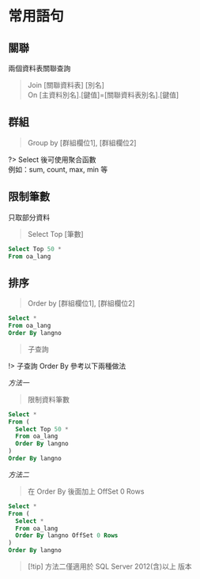 # 常用語句

## 關聯

兩個資料表關聯查詢

> Join [關聯資料表] [別名] \
> On [主資料別名].[鍵值]=[關聯資料表別名].[鍵值]

## 群組

> Group by [群組欄位1], [群組欄位2]

?>
Select 後可使用聚合函數 \
例如：sum, count, max, min 等

## 限制筆數

只取部分資料

> Select Top [筆數]

```sql
Select Top 50 *
From oa_lang
```

## 排序

> Order by [群組欄位1], [群組欄位2]

```sql
Select *
From oa_lang
Order By langno
```

> 子查詢

!> 子查詢 Order By 參考以下兩種做法

*方法一*
> 限制資料筆數

```sql
Select *
From (
  Select Top 50 *
  From oa_lang
  Order By langno
)
Order By langno
```

*方法二*
> 在 Order By 後面加上 OffSet 0 Rows

```sql
Select *
From (
  Select *
  From oa_lang
  Order By langno OffSet 0 Rows
)
Order By langno
```

>[!tip] 方法二僅適用於 SQL Server 2012(含)以上 版本